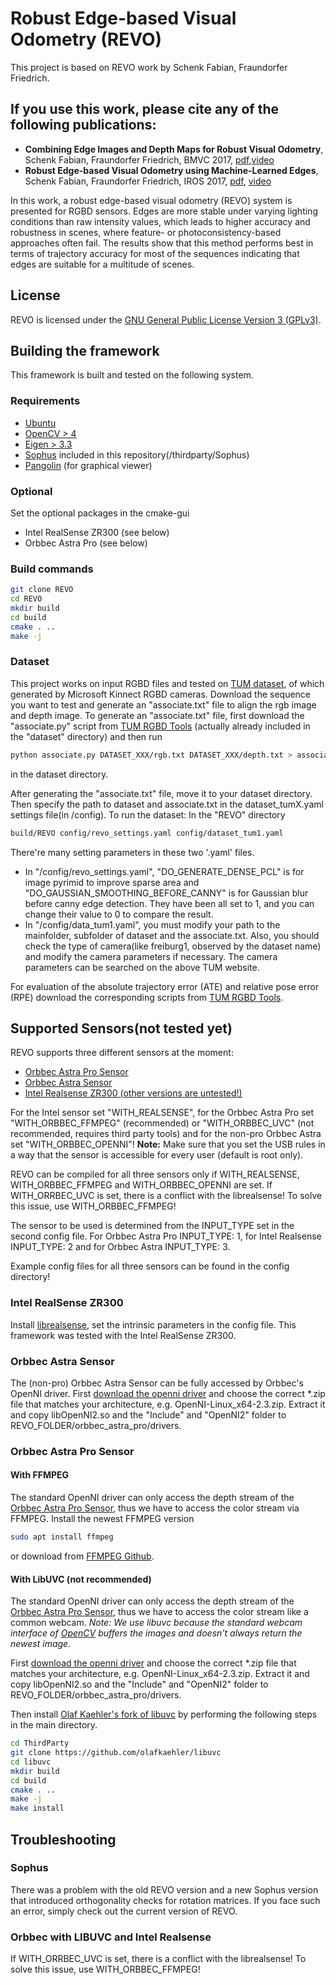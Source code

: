# Robust Edge-based Visual Odometry (REVO)

This project is based on REVO work by Schenk Fabian, Fraundorfer Friedrich.
 
## If you use this work, please cite any of the following publications:
* **Combining Edge Images and Depth Maps for Robust Visual Odometry**, Schenk Fabian, Fraundorfer Friedrich, BMVC 2017, [pdf](https://pure.tugraz.at/portal/files/10383987/0661.pdf),[video](https://youtu.be/uj3rRyqSEnQ)
* **Robust Edge-based Visual Odometry using Machine-Learned Edges**, Schenk Fabian, Fraundorfer Friedrich, IROS 2017, [pdf](https://pure.tugraz.at/portal/files/11216598/schenk_paper_final.pdf), [video](https://youtu.be/PUTV9vsdpbA)

In this work, a robust edge-based visual odometry (REVO) system is presented for RGBD sensors. Edges are more stable under varying lighting conditions than raw intensity values, which leads to higher accuracy and robustness in scenes, where feature- or photoconsistency-based approaches often fail. The results show that this method performs best in terms of trajectory accuracy for most of the sequences indicating that edges are suitable for a multitude of scenes.

## License
REVO is licensed under the [GNU General Public License Version 3 (GPLv3)](http://www.gnu.org/licenses/gpl.html).

## Building the framework

This framework is built and tested on the following system.
### Requirements
* [Ubuntu](https://www.ubuntu.com/)
* [OpenCV > 4](http://opencv.org/)
* [Eigen > 3.3](http://eigen.tuxfamily.org/index.php?title=Main_Page)
* [Sophus](https://github.com/strasdat/Sophus) included in this repository(/thirdparty/Sophus)
* [Pangolin](https://github.com/stevenlovegrove/Pangolin)  (for graphical viewer)

### Optional
Set the optional packages in the cmake-gui
* Intel RealSense ZR300 (see below)
* Orbbec Astra Pro (see below)

### Build commands
```bash
git clone REVO
cd REVO
mkdir build
cd build
cmake . ..
make -j
```

### Dataset
This project works on input RGBD files and tested on [TUM dataset](https://vision.in.tum.de/data/datasets/rgbd-dataset), of which generated by Microsoft Kinnect RGBD cameras. 
Download the sequence you want to test and generate an "associate.txt" file to align the rgb image and depth image. To generate an "associate.txt" file, first download the "associate.py" script from [TUM RGBD Tools](https://svncvpr.in.tum.de/cvpr-ros-pkg/trunk/rgbd_benchmark/rgbd_benchmark_tools/src/rgbd_benchmark_tools/) (actually already included in the "dataset" directory) and then run
```bash
python associate.py DATASET_XXX/rgb.txt DATASET_XXX/depth.txt > associate.txt
```
in the dataset directory. 

After generating the "associate.txt" file, move it to your dataset directory. Then specify the path to dataset and associate.txt in the dataset_tumX.yaml settings file(in /config).
To run the dataset: 
In the "REVO" directory
```bash
build/REVO config/revo_settings.yaml config/dataset_tum1.yaml
```
There're many setting parameters in these two '.yaml' files.
 
* In "/config/revo_settings.yaml", "DO_GENERATE_DENSE_PCL" is for image pyrimid to improve sparse area and "DO_GAUSSIAN_SMOOTHING_BEFORE_CANNY" is for Gaussian blur before canny edge detection. They have been all set to 1, and you can change their value to 0 to compare the result. 
* In "/config/data_tum1.yaml", you must modify your path to the mainfolder, subfolder of dataset and the associate.txt. Also, you should check the type of camera(like freiburg1, observed by the dataset name) and modify the camera parameters if necessary. The camera parameters can be searched on the above TUM website. 

For evaluation of the absolute trajectory error (ATE) and relative pose error (RPE) download the corresponding scripts from [TUM RGBD Tools](https://svncvpr.in.tum.de/cvpr-ros-pkg/trunk/rgbd_benchmark/rgbd_benchmark_tools/src/rgbd_benchmark_tools/).

## Supported Sensors(not tested yet)
REVO supports three different sensors at the moment:
* [Orbbec Astra Pro Sensor](https://orbbec3d.com/product-astra-pro/)
* [Orbbec Astra Sensor](https://orbbec3d.com/product-astra/)
* [Intel Realsense ZR300 (other versions are untested!)](https://click.intel.com/intelr-realsensetm-development-kit-featuring-the-zr300.html)

For the Intel sensor set "WITH_REALSENSE", for the Orbbec Astra Pro set "WITH_ORBBEC_FFMPEG" (recommended) or "WITH_ORBBEC_UVC" (not recommended, requires third party tools) and for the non-pro Orbbec Astra set "WITH_ORBBEC_OPENNI"!
**Note:** Make sure that you set the USB rules in a way that the sensor is accessible for every user (default is root only).

REVO can be compiled for all three sensors only if WITH_REALSENSE, WITH_ORBBEC_FFMPEG and WITH_ORBBEC_OPENNI are set.
If WITH_ORRBEC_UVC is set, there is a conflict with the librealsense!
To solve this issue, use WITH_ORBBEC_FFMPEG!

The sensor to be used is determined from the INPUT_TYPE set in the second config file.
For Orbbec Astra Pro INPUT_TYPE: 1, for Intel Realsense INPUT_TYPE: 2 and for Orbbec Astra INPUT_TYPE: 3.

Example config files for all three sensors can be found in the config directory!
### Intel RealSense ZR300
Install [librealsense](https://github.com/IntelRealSense/librealsense), set the intrinsic parameters in the config file.
This framework was tested with the Intel RealSense ZR300.

### Orbbec Astra Sensor
The (non-pro) Orbbec Astra Sensor can be fully accessed by Orbbec's OpenNI driver.
First [download the openni driver](https://orbbec3d.com/develop/#registergestoos) and choose the correct *.zip file that matches your architecture, e.g. OpenNI-Linux_x64-2.3.zip. 
Extract it and copy libOpenNI2.so and the "Include" and "OpenNI2" folder to REVO_FOLDER/orbbec_astra_pro/drivers. 

### Orbbec Astra Pro Sensor
#### With FFMPEG
The standard OpenNI driver can only access the depth stream of the [Orbbec Astra Pro Sensor](https://orbbec3d.com/product-astra-pro/), thus we have to access the color stream via FFMPEG.
Install the newest FFMPEG version
```bash
sudo apt install ffmpeg
```
or download from [FFMPEG Github](https://www.ffmpeg.org/download.html).
#### With LibUVC (not recommended)
The standard OpenNI driver can only access the depth stream of the [Orbbec Astra Pro Sensor](https://orbbec3d.com/product-astra-pro/), thus we have to access the color stream like a common webcam.
*Note: We use libuvc because the standard webcam interface of [OpenCV](http://opencv.org/) buffers the images and doesn't always return the newest image.*

First [download the openni driver](https://orbbec3d.com/develop/#registergestoos) and choose the correct *.zip file that matches your architecture, e.g. OpenNI-Linux_x64-2.3.zip. 
Extract it and copy libOpenNI2.so and the "Include" and "OpenNI2" folder to REVO_FOLDER/orbbec_astra_pro/drivers. 

Then install [Olaf Kaehler's fork of libuvc](https://github.com/olafkaehler/libuvc) by performing the following steps in the main directory.
```bash
cd ThirdParty
git clone https://github.com/olafkaehler/libuvc
cd libuvc
mkdir build
cd build
cmake . ..
make -j
make install
```
## Troubleshooting
### Sophus
There was a problem with the old REVO version and a new Sophus version that introduced orthogonality checks for rotation matrices. 
If you face such an error, simply check out the current version of REVO.
### Orbbec with LIBUVC and Intel Realsense
If WITH_ORRBEC_UVC is set, there is a conflict with the librealsense! To solve this issue, use WITH_ORBBEC_FFMPEG!
